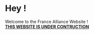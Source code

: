 # Hey !
Welcome to the France Alliance Website !
<br><u><b>THIS WEBSITE IS UNDER CONTRUCTION</b></u>
